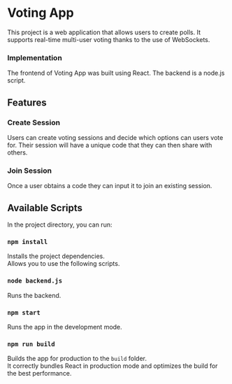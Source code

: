 # Voting App

This project is a web application that allows users to create polls. It supports real-time multi-user voting thanks to the use of WebSockets.

### Implementation

The frontend of Voting App was built using React. The backend is a node.js script.

## Features

### Create Session

Users can create voting sessions and decide which options can users vote for. Their session will have a unique code that they can then share with others.

### Join Session

Once a user obtains a code they can input it to join an existing session.

## Available Scripts

In the project directory, you can run:

### `npm install`

Installs the project dependencies.\
Allows you to use the following scripts.

### `node backend.js`

Runs the backend.

### `npm start`

Runs the app in the development mode.

### `npm run build`

Builds the app for production to the `build` folder.\
It correctly bundles React in production mode and optimizes the build for the best performance.